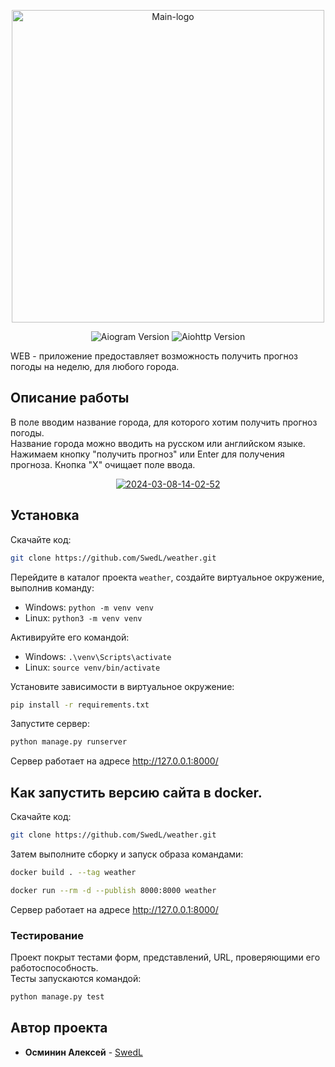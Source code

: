<p align="center"><img src="https://i.ibb.co/rcp4mz4/Group-7.png" alt="Main-logo" border="0" width="500"></p>

<p align="center">
   <img src="https://img.shields.io/badge/Python-3.11-orange)" alt="Aiogram Version">
   <img src="https://img.shields.io/badge/Django-5.0.7-E86F00" alt="Aiohttp Version">
</p>

<p>WEB - приложение предоставляет возможность получить прогноз погоды на неделю, для любого города.</p>


## Описание работы
В поле вводим название города, для которого хотим получить прогноз погоды.<br>
Название города можно вводить на русском или английском языке.
Нажимаем кнопку "получить прогноз" или Enter для получения прогноза.
Кнопка "X" очищает поле ввода.

<p align="center">
<a href="https://i.ibb.co/Lk3k6jX/2024-07-19-16-22-11.png"><img src="https://i.ibb.co/Lk3k6jX/2024-07-19-16-22-11.png" alt="2024-03-08-14-02-52" border="0"></a>
</p>


## Установка

Скачайте код:
```sh
git clone https://github.com/SwedL/weather.git
```
Перейдите в каталог проекта `weather`, создайте виртуальное окружение, выполнив команду:

- Windows: `python -m venv venv`
- Linux: `python3 -m venv venv`

Активируйте его командой:

- Windows: `.\venv\Scripts\activate`
- Linux: `source venv/bin/activate`


Установите зависимости в виртуальное окружение:

```sh
pip install -r requirements.txt
```

Запустите сервер:
```sh
python manage.py runserver
```
Сервер работает на адресе <a href="http://127.0.0.1:8000/">http://127.0.0.1:8000/</a>

## Как запустить версию сайта в docker.
Скачайте код:
```sh
git clone https://github.com/SwedL/weather.git
```
Затем выполните сборку и запуск образа командами:
```sh
docker build . --tag weather
```
```sh
docker run --rm -d --publish 8000:8000 weather
```
Сервер работает на адресе <a href="http://127.0.0.1:8000/">http://127.0.0.1:8000/</a>

### Тестирование

Проект покрыт тестами форм, представлений, URL, проверяющими его работоспособность.<br>
Тесты запускаются командой:
```sh
python manage.py test
```
## Автор проекта

* **Осминин Алексей** - [SwedL](https://github.com/SwedL)

